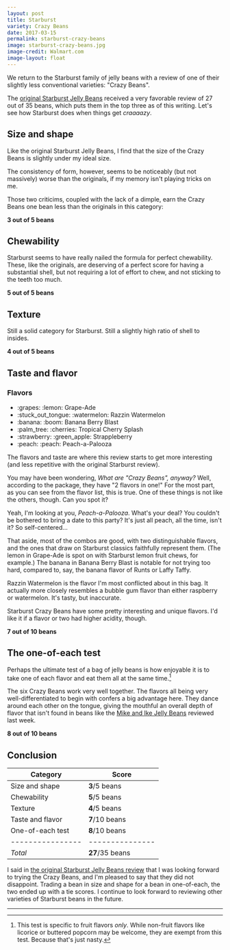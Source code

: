 ```yaml
---
layout: post
title: Starburst
variety: Crazy Beans
date: 2017-03-15
permalink: starburst-crazy-beans
image: starburst-crazy-beans.jpg
image-credit: Walmart.com
image-layout: float
---
```


We return to the Starburst family of jelly beans with a review of
one of their slightly less conventional varieties: "Crazy Beans".

The [original Starburst Jelly Beans](/starburst-jelly-beans)
received a very favorable review of 27 out of 35 beans,
which puts them in the top three as of this writing.
Let's see how Starburst does when things get _craaaazy_.


## Size and shape

Like the original Starburst Jelly Beans, I find that
the size of the Crazy Beans is slightly under my ideal size.

The consistency of form, however, seems to be noticeably
(but not massively) worse than the originals,
if my memory isn't playing tricks on me.

Those two criticims, coupled with the lack of a dimple,
earn the Crazy Beans one bean less than the originals in this category:

**3 out of 5 beans**


## Chewability

Starburst seems to have really nailed the formula for perfect chewability.
These, like the originals, are deserving of a perfect score
for having a substantial shell, but not requiring a lot of effort to chew,
and not sticking to the teeth too much.

**5 out of 5 beans**


## Texture

Still a solid category for Starburst.
Still a slightly high ratio of shell to insides.

**4 out of 5 beans**


## Taste and flavor

<div class="inset">
    <h3>Flavors</h3>
    <ul class="emoji-list">
        <li>:grapes: :lemon: Grape-Ade</li>
        <li>:stuck_out_tongue: :watermelon: Razzin Watermelon</li>
        <li>:banana: :boom: Banana Berry Blast</li>
        <li>:palm_tree: :cherries: Tropical Cherry Splash</li>
        <li>:strawberry: :green_apple: Strappleberry</li>
        <li>:peach: :peach: Peach-a-Palooza</li>
    </ul>
</div>

The flavors and taste are where this review starts to
get more interesting (and less repetitive with the original Starburst review).

You may have been wondering, _What are "Crazy Beans", anyway?_
Well, according to the package, they have "2 flavors in one!"
For the most part, as you can see from the flavor list, this is true.
One of these things is not like the others, though.
Can you spot it?

Yeah, I'm looking at you, _Peach-a-Palooza_.
What's your deal? You couldn't be bothered to bring a date to this party?
It's just all peach, all the time, isn't it? So self-centered…

That aside, most of the combos are good, with two distinguishable flavors,
and the ones that draw on Starburst classics faithfully represent them.
(The lemon in Grape-Ade is spot on with
Starburst lemon fruit chews, for example.)
The banana in Banana Berry Blast is notable for not trying too hard,
compared to, say, the banana flavor of Runts or Laffy Taffy.

Razzin Watermelon is the flavor I'm most conflicted about in this bag.
It actually more closely resembles a bubble gum flavor than
either raspberry or watermelon. It's tasty, but inaccurate.

Starburst Crazy Beans have some pretty interesting and unique flavors.
I'd like it if a flavor or two had higher acidity, though.

**7 out of 10 beans**


## The one-of-each test

Perhaps the ultimate test of a bag of jelly beans is how enjoyable it is
to take one of each flavor and eat them all at the same time.[^1]

The six Crazy Beans work very well together.
The flavors all being very well-differentiated to begin with
confers a big advantage here.
They dance around each other on the tongue, giving the mouthful
an overall depth of flavor that isn't found in beans like
the [Mike and Ike Jelly Beans](/mike-and-ike-jelly-beans#the-one-of-each-test)
reviewed last week.

**8 out of 10 beans**


## Conclusion

Category         | Score
---------------- | ---------------
Size and shape   | **3**/5 beans
Chewability      | **5**/5 beans
Texture          | **4**/5 beans
Taste and flavor | **7**/10 beans
One-of-each test | **8**/10 beans
---------------- | ---------------
_Total_          | **27**/35 beans

I said in
[the original Starburst Jelly Beans review](/starburst-jelly-beans#conclusion)
that I was looking forward to trying the Crazy Beans,
and I'm pleased to say that they did not disappoint.
Trading a bean in size and shape for a bean in one-of-each,
the two ended up with a tie scores.
I continue to look forward to reviewing other varieties of Starburst beans
in the future.


---

[^1]: This test is specific to fruit flavors _only_. While non-fruit flavors like licorice or buttered popcorn may be welcome, they are exempt from this test. Because that's just nasty.
